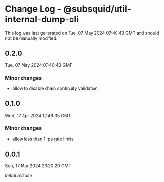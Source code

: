 # Change Log - @subsquid/util-internal-dump-cli

This log was last generated on Tue, 07 May 2024 07:40:43 GMT and should not be manually modified.

## 0.2.0
Tue, 07 May 2024 07:40:43 GMT

### Minor changes

- allow to disable chain continuity validation

## 0.1.0
Wed, 17 Apr 2024 12:46:35 GMT

### Minor changes

- allow less than 1 rps rate limits

## 0.0.1
Sun, 17 Mar 2024 23:20:20 GMT

_Initial release_

